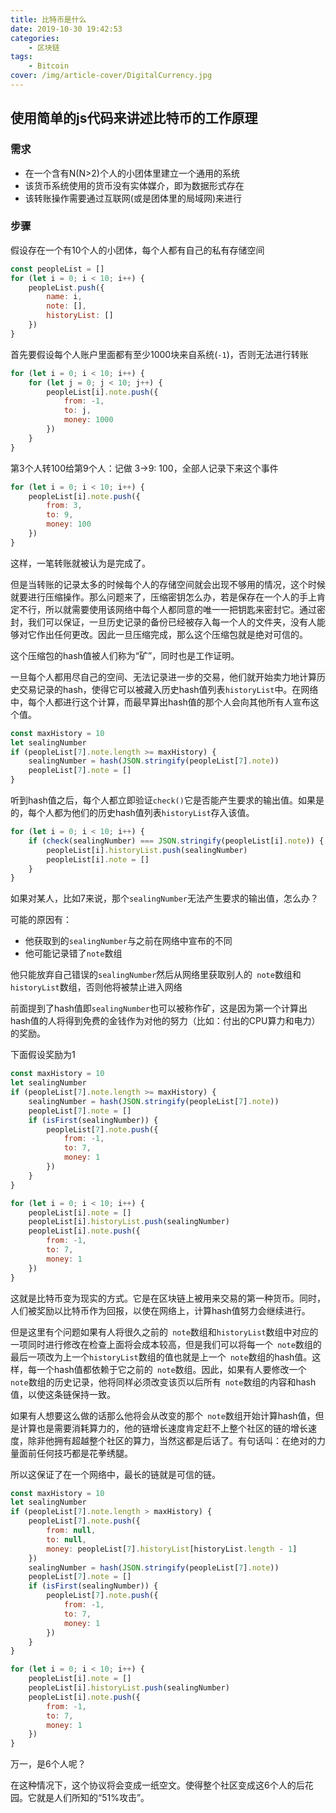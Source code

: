 ```yaml
---
title: 比特币是什么
date: 2019-10-30 19:42:53
categories:
    - 区块链
tags: 
    - Bitcoin
cover: /img/article-cover/DigitalCurrency.jpg
---
```


## 使用简单的js代码来讲述比特币的工作原理

### 需求

- 在一个含有N(N>2)个人的小团体里建立一个通用的系统
- 该货币系统使用的货币没有实体媒介，即为数据形式存在
- 该转账操作需要通过互联网(或是团体里的局域网)来进行

### 步骤

假设存在一个有10个人的小团体，每个人都有自己的私有存储空间

```js
const peopleList = []
for (let i = 0; i < 10; i++) {
    peopleList.push({
        name: i,
        note: [],
        historyList: []
    })
}
```

首先要假设每个人账户里面都有至少1000块来自系统(`-1`)，否则无法进行转账

```js
for (let i = 0; i < 10; i++) {
    for (let j = 0; j < 10; j++) {
        peopleList[i].note.push({
            from: -1,
            to: j,
            money: 1000
        })
    }
}
```

第3个人转100给第9个人：记做 3->9: 100，全部人记录下来这个事件

```js
for (let i = 0; i < 10; i++) {
    peopleList[i].note.push({
        from: 3,
        to: 9,
        money: 100
    })
}
```

这样，一笔转账就被认为是完成了。

但是当转账的记录太多的时候每个人的存储空间就会出现不够用的情况，这个时候就要进行压缩操作。那么问题来了，压缩密钥怎么办，若是保存在一个人的手上肯定不行，所以就需要使用该网络中每个人都同意的唯一一把钥匙来密封它。通过密封，我们可以保证，一旦历史记录的备份已经被存入每一个人的文件夹，没有人能够对它作出任何更改。因此一旦压缩完成，那么这个压缩包就是绝对可信的。

这个压缩包的hash值被人们称为“矿”，同时也是工作证明。

一旦每个人都用尽自己的空间、无法记录进一步的交易，他们就开始卖力地计算历史交易记录的hash，使得它可以被藏入历史hash值列表`historyList`中。在网络中，每个人都进行这个计算，而最早算出hash值的那个人会向其他所有人宣布这个值。

```js
const maxHistory = 10
let sealingNumber
if (peopleList[7].note.length >= maxHistory) {
    sealingNumber = hash(JSON.stringify(peopleList[7].note))
    peopleList[7].note = []
}
```

听到hash值之后，每个人都立即验证`check()`它是否能产生要求的输出值。如果是的，每个人都为他们的历史hash值列表`historyList`存入该值。

```js
for (let i = 0; i < 10; i++) {
    if (check(sealingNumber) === JSON.stringify(peopleList[i].note)) {
        peopleList[i].historyList.push(sealingNumber)
        peopleList[i].note = []
    }
}
```

如果对某人，比如7来说，那个`sealingNumber`无法产生要求的输出值，怎么办？

可能的原因有：
- 他获取到的`sealingNumber`与之前在网络中宣布的不同
- 他可能记录错了`note`数组

他只能放弃自己错误的`sealingNumber`然后从网络里获取别人的` note`数组和`historyList`数组，否则他将被禁止进入网络

前面提到了hash值即`sealingNumber`也可以被称作矿，这是因为第一个计算出hash值的人将得到免费的金钱作为对他的努力（比如：付出的CPU算力和电力）的奖励。

下面假设奖励为1

```js
const maxHistory = 10
let sealingNumber
if (peopleList[7].note.length >= maxHistory) {
    sealingNumber = hash(JSON.stringify(peopleList[7].note))
    peopleList[7].note = []
    if (isFirst(sealingNumber)) {
        peopleList[7].note.push({
            from: -1,
            to: 7,
            money: 1
        })
    }
}

for (let i = 0; i < 10; i++) {
    peopleList[i].note = []
    peopleList[i].historyList.push(sealingNumber)
    peopleList[i].note.push({
        from: -1,
        to: 7,
        money: 1
    })
}
```

这就是比特币变为现实的方式。它是在区块链上被用来交易的第一种货币。同时，人们被奖励以比特币作为回报，以使在网络上，计算hash值努力会继续进行。

但是这里有个问题如果有人将很久之前的` note`数组和`historyList`数组中对应的一项同时进行修改在检查上面将会成本较高，但是我们可以将每一个` note`数组的最后一项改为上一个`historyList`数组的值也就是上一个` note`数组的hash值。这样，每一个hash值都依赖于它之前的` note`数组。因此，如果有人要修改一个` note`数组的历史记录，他将同样必须改变该页以后所有` note`数组的内容和hash值，以使这条链保持一致。

如果有人想要这么做的话那么他将会从改变的那个` note`数组开始计算hash值，但是计算也是需要消耗算力的，他的链增长速度肯定赶不上整个社区的链的增长速度，除非他拥有超越整个社区的算力，当然这都是后话了。有句话叫：在绝对的力量面前任何技巧都是花拳绣腿。

所以这保证了在一个网络中，最长的链就是可信的链。

```js
const maxHistory = 10
let sealingNumber
if (peopleList[7].note.length > maxHistory) {
    peopleList[7].note.push({
        from: null,
        to: null,
        money: peopleList[7].historyList[historyList.length - 1]
    })
    sealingNumber = hash(JSON.stringify(peopleList[7].note))
    peopleList[7].note = []
    if (isFirst(sealingNumber)) {
        peopleList[7].note.push({
            from: -1,
            to: 7,
            money: 1
        })
    }
}

for (let i = 0; i < 10; i++) {
    peopleList[i].note = []
    peopleList[i].historyList.push(sealingNumber)
    peopleList[i].note.push({
        from: -1,
        to: 7,
        money: 1
    })
}
```

万一，是6个人呢？

在这种情况下，这个协议将会变成一纸空文。使得整个社区变成这6个人的后花园。它就是人们所知的“51%攻击”。
